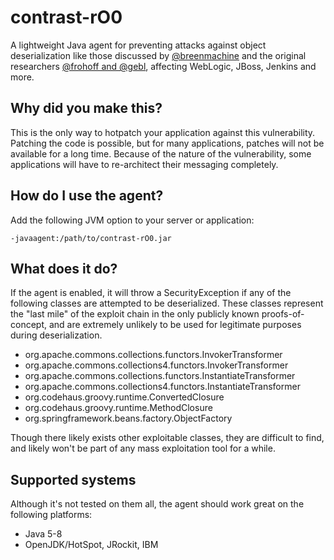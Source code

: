 contrast-rO0
========

A lightweight Java agent for preventing attacks against object deserialization
like those discussed by [@breenmachine](http://foxglovesecurity.com/2015/11/06/what-do-weblogic-websphere-jboss-jenkins-opennms-and-your-application-have-in-common-this-vulnerability/#websphere)
and the original researchers [@frohoff and @gebl](http://www.slideshare.net/frohoff1/appseccali-2015-marshalling-pickles), affecting WebLogic, JBoss, Jenkins and
more.

## Why did you make this?
This is the only way to hotpatch your application against this vulnerability. 
Patching the code is possible, but for many applications, patches will not be
available for a long time. Because of the nature of the vulnerability, some
applications will have to re-architect their messaging completely.

## How do I use the agent?
Add the following JVM option to your server or application:
```
-javaagent:/path/to/contrast-rO0.jar
```

## What does it do?
If the agent is enabled, it will throw a SecurityException if any of the following classes
are attempted to be deserialized. These classes represent the "last mile" of the exploit 
chain in the only publicly known proofs-of-concept, and are extremely unlikely to be used
for legitimate purposes during deserialization. 

* org.apache.commons.collections.functors.InvokerTransformer
* org.apache.commons.collections4.functors.InvokerTransformer
* org.apache.commons.collections.functors.InstantiateTransformer
* org.apache.commons.collections4.functors.InstantiateTransformer
* org.codehaus.groovy.runtime.ConvertedClosure
* org.codehaus.groovy.runtime.MethodClosure
* org.springframework.beans.factory.ObjectFactory

Though there likely exists other exploitable classes, they are difficult to find, and 
likely won't be part of any mass exploitation tool for a while.

## Supported systems
Although it's not tested on them all, the agent should work great on the following platforms:
* Java 5-8
* OpenJDK/HotSpot, JRockit, IBM